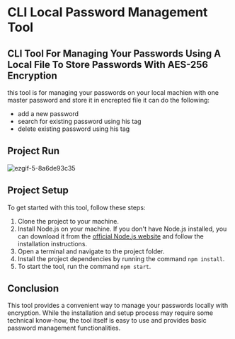 # CLI Local Password Management Tool

## CLI Tool For Managing Your Passwords Using A Local File To Store Passwords With AES-256 Encryption

this tool is for managing your passwords on your local machien with one master password and store it in encrepted file it can do the following:

* add a new password
* search for existing password  using his tag
* delete existing password  using his tag 

##  Project Run

![ezgif-5-8a6de93c35](https://github.com/amrmousa1682/password-manager/assets/70464867/69587751-7b3b-4baf-96ec-f3b7b474da60)

## Project Setup

To get started with this tool, follow these steps:

1. Clone the project to your machine.
2. Install Node.js on your machine. If you don't have Node.js installed, you can download it from the [official Node.js website](https://nodejs.org/) and follow the installation instructions. 
3. Open a terminal and navigate to the project folder.
4. Install the project dependencies by running the command `npm install`.
5. To start the tool, run the command `npm start`.

## Conclusion

This tool provides a convenient way to manage your passwords locally with encryption. While the installation and setup process may require some technical know-how, the tool itself is easy to use and provides basic password management functionalities.
